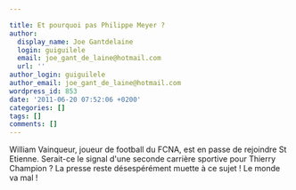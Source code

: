 ```yaml
---

title: Et pourquoi pas Philippe Meyer ?
author:
  display_name: Joe Gantdelaine
  login: guiguilele
  email: joe_gant_de_laine@hotmail.com
  url: ''
author_login: guiguilele
author_email: joe_gant_de_laine@hotmail.com
wordpress_id: 853
date: '2011-06-20 07:52:06 +0200'
categories: []
tags: []
comments: []
---
```

William Vainqueur, joueur de football du FCNA, est en passe de rejoindre St Etienne. Serait-ce le signal d'une seconde carrière sportive pour Thierry Champion ? La presse reste désespérément muette à ce sujet ! Le monde va mal !
